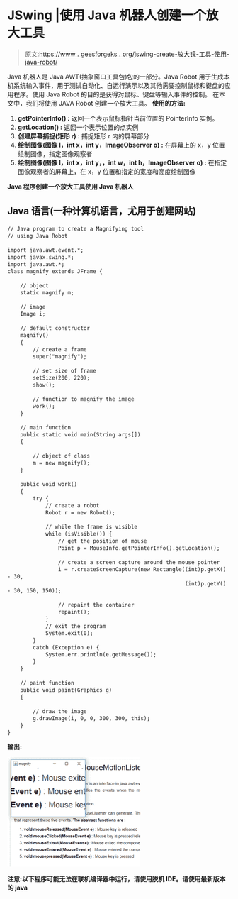 # JSwing |使用 Java 机器人创建一个放大工具

> 原文:[https://www . geesforgeks . org/jswing-create-放大镜-工具-使用-java-robot/](https://www.geeksforgeeks.org/jswing-create-magnifying-tool-using-java-robot/)

Java 机器人是 Java AWT(抽象窗口工具包)包的一部分。Java Robot 用于生成本机系统输入事件，用于测试自动化、自运行演示以及其他需要控制鼠标和键盘的应用程序。使用 Java Robot 的目的是获得对鼠标、键盘等输入事件的控制。
在本文中，我们将使用 JAVA Robot 创建一个放大工具。
**使用的方法:**

1.  **getPointerInfo() :** 返回一个表示鼠标指针当前位置的 PointerInfo 实例。
2.  **getLocation() :** 返回一个表示位置的点实例
3.  **创建屏幕捕捉(矩形 r) :** 捕捉矩形 r 内的屏幕部分
4.  **绘制图像(图像 I，int x，int y，ImageObserver o) :** 在屏幕上的 x，y 位置绘制图像，指定图像观察者
5.  **绘制图像(图像 I，int x，int y，，int w，int h，ImageObserver o) :** 在指定图像观察者的屏幕上，在 x，y 位置和指定的宽度和高度绘制图像

**Java 程序创建一个放大工具使用 Java 机器人**

## Java 语言(一种计算机语言，尤用于创建网站)

```
// Java program to create a Magnifying tool
// using Java Robot

import java.awt.event.*;
import javax.swing.*;
import java.awt.*;
class magnify extends JFrame {

    // object
    static magnify m;

    // image
    Image i;

    // default constructor
    magnify()
    {
        // create a frame
        super("magnify");

        // set size of frame
        setSize(200, 220);
        show();

        // function to magnify the image
        work();
    }

    // main function
    public static void main(String args[])
    {

        // object of class
        m = new magnify();
    }

    public void work()
    {
        try {
            // create a robot
            Robot r = new Robot();

            // while the frame is visible
            while (isVisible()) {
                // get the position of mouse
                Point p = MouseInfo.getPointerInfo().getLocation();

                // create a screen capture around the mouse pointer
                i = r.createScreenCapture(new Rectangle((int)p.getX() - 30,
                                                        (int)p.getY() - 30, 150, 150));

                // repaint the container
                repaint();
            }
            // exit the program
            System.exit(0);
        }
        catch (Exception e) {
            System.err.println(e.getMessage());
        }
    }

    // paint function
    public void paint(Graphics g)
    {

        // draw the image
        g.drawImage(i, 0, 0, 300, 300, this);
    }
}
```

**输出:**

![](img/d3eabfa0a30e24c63f10754eb12b8c84.png)

**注意:以下程序可能无法在联机编译器中运行，请使用脱机 IDE。请使用最新版本的 java**